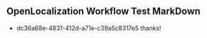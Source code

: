 ## OpenLocalization Workflow Test MarkDown
* dc36a68e-4831-412d-a71e-c39a5c8317e5 
thanks!<!--HONumber=Mar16_HO2-->
